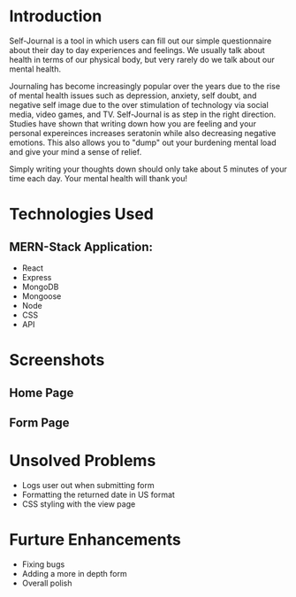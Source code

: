 # Introduction 
  Self-Journal is a tool in which users can fill out our simple questionnaire about their day to day experiences and feelings. We usually talk about health in terms of our physical body, but very rarely do we talk about our mental health. 
  
  Journaling has become increasingly popular over the years due to the rise of mental health issues such as depression, anxiety, self doubt, and negative self image due to the over stimulation of technology via social media, video games, and TV. Self-Journal is as step in the right direction. Studies have shown that writing down how you are feeling and your personal expereinces increases seratonin while also decreasing negative emotions. This also allows you to "dump" out your burdening mental load and give your mind a sense of relief. 
  
  Simply writing your thoughts down should only take about 5 minutes of your time each day. Your mental health will thank you!


# Technologies Used

## MERN-Stack Application:
* React
* Express
* MongoDB
* Mongoose
* Node
* CSS
* API



# Screenshots

## Home Page 


## Form Page 





# Unsolved Problems 

* Logs user out when submitting form
* Formatting the returned date in US format
* CSS styling with the view page
 

# Furture Enhancements 

* Fixing bugs
* Adding a more in depth form
* Overall polish